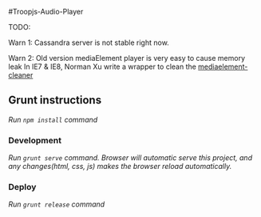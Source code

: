 #Troopjs-Audio-Player

TODO:

Warn 1: Cassandra server is not stable right now.

Warn 2: Old version mediaElement player is very easy to cause memory leak In IE7 & IE8, Norman Xu write a wrapper to clean the  [mediaelement-cleaner](https://github.com/normanzb/mediaelement-cleaner)

## Grunt instructions
_Run `npm install` command_

### Development
_Run `grunt serve` command. Browser will automatic serve this project, and any changes(html, css, js) makes the browser reload automatically._

### Deploy
_Run `grunt release` command_




